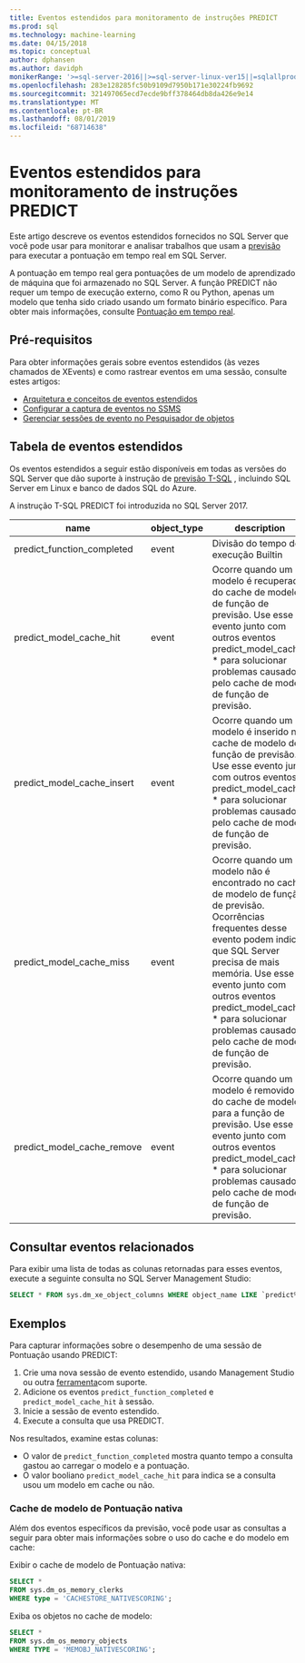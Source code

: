 ```yaml
---
title: Eventos estendidos para monitoramento de instruções PREDICT
ms.prod: sql
ms.technology: machine-learning
ms.date: 04/15/2018
ms.topic: conceptual
author: dphansen
ms.author: davidph
monikerRange: '>=sql-server-2016||>=sql-server-linux-ver15||=sqlallproducts-allversions'
ms.openlocfilehash: 283e128285fc50b9109d7950b171e30224fb9692
ms.sourcegitcommit: 321497065ecd7ecde9bff378464db8da426e9e14
ms.translationtype: MT
ms.contentlocale: pt-BR
ms.lasthandoff: 08/01/2019
ms.locfileid: "68714638"
---
```

# <a name="extended-events-for-monitoring-predict-statements"></a>Eventos estendidos para monitoramento de instruções PREDICT

Este artigo descreve os eventos estendidos fornecidos no SQL Server que você pode usar para monitorar e analisar trabalhos que usam a [previsão](https://docs.microsoft.com/sql/t-sql/queries/predict-transact-sql) para executar a pontuação em tempo real em SQL Server.

A pontuação em tempo real gera pontuações de um modelo de aprendizado de máquina que foi armazenado no SQL Server. A função PREDICT não requer um tempo de execução externo, como R ou Python, apenas um modelo que tenha sido criado usando um formato binário específico. Para obter mais informações, consulte [Pontuação em tempo real](https://docs.microsoft.com/sql/advanced-analytics/real-time-scoring).

## <a name="prerequisites"></a>Pré-requisitos

Para obter informações gerais sobre eventos estendidos (às vezes chamados de XEvents) e como rastrear eventos em uma sessão, consulte estes artigos:

+ [Arquitetura e conceitos de eventos estendidos](https://docs.microsoft.com/sql/relational-databases/extended-events/extended-events)
+ [Configurar a captura de eventos no SSMS](https://docs.microsoft.com/sql/relational-databases/extended-events/quick-start-extended-events-in-sql-server)
+ [Gerenciar sessões de evento no Pesquisador de objetos](https://docs.microsoft.com/sql/relational-databases/extended-events/manage-event-sessions-in-the-object-explorer)

## <a name="table-of-extended-events"></a>Tabela de eventos estendidos

Os eventos estendidos a seguir estão disponíveis em todas as versões do SQL Server que dão suporte à instrução de [previsão T-SQL](https://docs.microsoft.com/sql/t-sql/queries/predict-transact-sql) , incluindo SQL Server em Linux e banco de dados SQL do Azure. 

A instrução T-SQL PREDICT foi introduzida no SQL Server 2017. 

|name |object_type|description| 
|----|----|----|
|predict_function_completed |event  |Divisão do tempo de execução Builtin|
|predict_model_cache_hit |event|Ocorre quando um modelo é recuperado do cache de modelo de função de previsão. Use esse evento junto com outros eventos predict_model_cache_ * para solucionar problemas causados pelo cache de modelo de função de previsão.|
|predict_model_cache_insert |event  |   Ocorre quando um modelo é inserido no cache de modelo de função de previsão. Use esse evento junto com outros eventos predict_model_cache_ * para solucionar problemas causados pelo cache de modelo de função de previsão.    |
|predict_model_cache_miss   |event|Ocorre quando um modelo não é encontrado no cache de modelo de função de previsão. Ocorrências frequentes desse evento podem indicar que SQL Server precisa de mais memória. Use esse evento junto com outros eventos predict_model_cache_ * para solucionar problemas causados pelo cache de modelo de função de previsão.|
|predict_model_cache_remove |event| Ocorre quando um modelo é removido do cache de modelo para a função de previsão. Use esse evento junto com outros eventos predict_model_cache_ * para solucionar problemas causados pelo cache de modelo de função de previsão.|

## <a name="query-for-related-events"></a>Consultar eventos relacionados

Para exibir uma lista de todas as colunas retornadas para esses eventos, execute a seguinte consulta no SQL Server Management Studio:

```sql
SELECT * FROM sys.dm_xe_object_columns WHERE object_name LIKE `predict%'
```

## <a name="examples"></a>Exemplos

Para capturar informações sobre o desempenho de uma sessão de Pontuação usando PREDICT:

1. Crie uma nova sessão de evento estendido, usando Management Studio ou outra [ferramenta](https://docs.microsoft.com/sql/relational-databases/extended-events/extended-events-tools)com suporte.
2. Adicione os eventos `predict_function_completed` e `predict_model_cache_hit` à sessão.
3. Inicie a sessão de evento estendido.
4. Execute a consulta que usa PREDICT.

Nos resultados, examine estas colunas:

+ O valor de `predict_function_completed` mostra quanto tempo a consulta gastou ao carregar o modelo e a pontuação.
+ O valor booliano `predict_model_cache_hit` para indica se a consulta usou um modelo em cache ou não. 

### <a name="native-scoring-model-cache"></a>Cache de modelo de Pontuação nativa

Além dos eventos específicos da previsão, você pode usar as consultas a seguir para obter mais informações sobre o uso do cache e do modelo em cache:

Exibir o cache de modelo de Pontuação nativa:

```sql
SELECT *
FROM sys.dm_os_memory_clerks
WHERE type = 'CACHESTORE_NATIVESCORING';
```

Exiba os objetos no cache de modelo:

```sql
SELECT *
FROM sys.dm_os_memory_objects
WHERE TYPE = 'MEMOBJ_NATIVESCORING';
```

